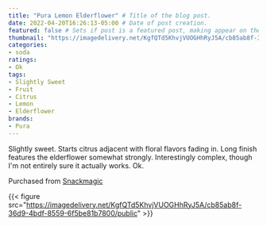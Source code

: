 ```yaml
---
title: "Pura Lemon Elderflower" # Title of the blog post.
date: 2022-04-20T16:26:13-05:00 # Date of post creation.
featured: false # Sets if post is a featured post, making appear on the home page side bar.
thumbnail: "https://imagedelivery.net/KgfQTd5KhvjVUOGHhRyJ5A/cb85ab8f-36d9-4bdf-8559-6f5be81b7800/thumb"
categories:
- soda
ratings:
- Ok
tags:
- Slightly Sweet
- Fruit
- Citrus
- Lemon
- Elderflower
brands:
- Pura
---
```


Slightly sweet. Starts citrus adjacent with floral flavors fading in. Long finish features the elderflower somewhat strongly. Interestingly complex, though I'm not entirely sure it actually works. Ok.

Purchased from [Snackmagic](https://www.snackmagic.com)

{{< figure src="https://imagedelivery.net/KgfQTd5KhvjVUOGHhRyJ5A/cb85ab8f-36d9-4bdf-8559-6f5be81b7800/public" >}}

